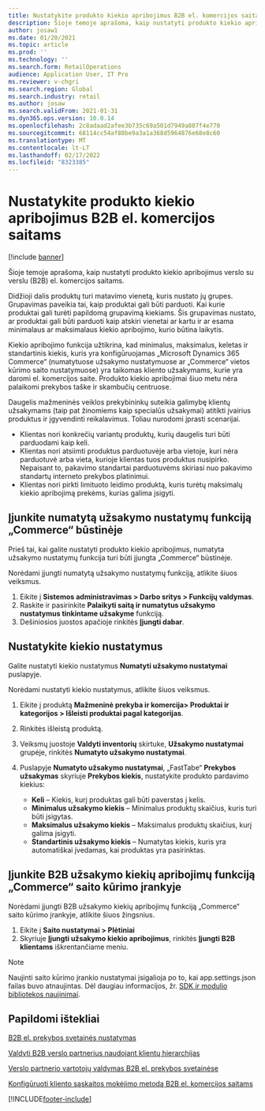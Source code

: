 ```yaml
---
title: Nustatykite produkto kiekio apribojimus B2B el. komercijos saitams
description: Šioje temoje aprašoma, kaip nustatyti produkto kiekio apribojimus verslo su verslu (B2B) el. komercijos saitams.
author: josaw1
ms.date: 01/20/2021
ms.topic: article
ms.prod: ''
ms.technology: ''
ms.search.form: RetailOperations
audience: Application User, IT Pro
ms.reviewer: v-chgri
ms.search.region: Global
ms.search.industry: retail
ms.author: josaw
ms.search.validFrom: 2021-01-31
ms.dyn365.ops.version: 10.0.14
ms.openlocfilehash: 2c8adaad2afee3b735c69a501d7949a807f4e770
ms.sourcegitcommit: 68114cc54af88be9a3a1a368d5964876e68e8c60
ms.translationtype: MT
ms.contentlocale: lt-LT
ms.lasthandoff: 02/17/2022
ms.locfileid: "8323385"
---
```

# <a name="set-product-quantity-limits-for-b2b-e-commerce-sites"></a>Nustatykite produkto kiekio apribojimus B2B el. komercijos saitams

[!include [banner](../../includes/banner.md)]

Šioje temoje aprašoma, kaip nustatyti produkto kiekio apribojimus verslo su verslu (B2B) el. komercijos saitams.

Didžioji dalis produktų turi matavimo vienetą, kuris nustato jų grupes. Grupavimas paveikia tai, kaip produktai gali būti parduoti. Kai kurie produktai gali turėti papildomą grupavimą kiekiams. Šis grupavimas nustato, ar produktai gali būti parduoti kaip atskiri vienetai ar kartu ir ar esama minimalaus ar maksimalaus kiekio apribojimo, kurio būtina laikytis.

Kiekio apribojimo funkcija užtikrina, kad minimalus, maksimalus, keletas ir standartinis kiekis, kuris yra konfigūruojamas „Microsoft Dynamics 365 Commerce“ (numatytuose užsakymo nustatymuose ar „Commerce“ vietos kūrimo saito nustatymuose) yra taikomas kliento užsakymams, kurie yra daromi el. komercijos saite. Produkto kiekio apribojimai šiuo metu nėra palaikomi prekybos taške ir skambučių centruose.

Daugelis mažmeninės veiklos prekybininkų suteikia galimybę klientų užsakymams (taip pat žinomiems kaip specialūs užsakymai) atitikti įvairius produktus ir įgyvendinti reikalavimus. Toliau nurodomi įprasti scenarijai.

- Klientas nori konkrečių variantų produktų, kurių daugelis turi būti parduodami kaip keli.
- Klientas nori atsiimti produktus parduotuvėje arba vietoje, kuri nėra parduotuvė arba vieta, kurioje klientas tuos produktus nusipirko. Nepaisant to, pakavimo standartai parduotuvėms skiriasi nuo pakavimo standartų interneto prekybos platinimui.
- Klientas nori pirkti limituoto leidimo produktą, kuris turėtų maksimalų kiekio apribojimą prekėms, kurias galima įsigyti.

## <a name="turn-on-the-default-order-settings-feature-in-commerce-headquarters"></a>Įjunkite numatytą užsakymo nustatymų funkciją „Commerce“ būstinėje

Prieš tai, kai galite nustatyti produkto kiekio apribojimus, numatyta užsakymo nustatymų funkcija turi būti įjungta „Commerce“ būstinėje.

Norėdami įjungti numatytą užsakymo nustatymų funkciją, atlikite šiuos veiksmus.

1. Eikite į **Sistemos administravimas \> Darbo sritys \> Funkcijų valdymas**.
1. Raskite ir pasirinkite **Palaikyti saitą ir numatytus užsakymo nustatymus tinkintame užsakyme** funkciją.
1. Dešiniosios juostos apačioje rinkitės **Įjungti dabar**. 

## <a name="define-quantity-settings"></a>Nustatykite kiekio nustatymus 

Galite nustatyti kiekio nustatymus **Numatyti užsakymo nustatymai** puslapyje.

Norėdami nustatyti kiekio nustatymus, atlikite šiuos veiksmus. 

1. Eikite į produktą **Mažmeninė prekyba ir komercija\> Produktai ir kategorijos \> Išleisti produktai pagal kategorijas**.
1. Rinkitės išleistą produktą.
1. Veiksmų juostoje **Valdyti inventorių** skirtuke, **Užsakymo nustatymai** grupėje, rinkitės **Numatyto užsakymo nustatymai**. 
1. Puslapyje **Numatyto užsakymo nustatymai**, „FastTabe“ **Prekybos užsakymas** skyriuje **Prekybos kiekis**, nustatykite produkto pardavimo kiekius:

    - **Keli** – Kiekis, kurį produktas gali būti paverstas į kelis.
    - **Minimalus užsakymo kiekis** – Minimalus produktų skaičius, kuris turi būti įsigytas.
    - **Maksimalus užsakymo kiekis** – Maksimalus produktų skaičius, kurį galima įsigyti.
    - **Standartinis užsakymo kiekis** – Numatytas kiekis, kuris yra automatiškai įvedamas, kai produktas yra pasirinktas.

## <a name="turn-on-the-b2b-order-quantity-limits-feature-in-commerce-site-builder"></a>Įjunkite B2B užsakymo kiekių apribojimų funkciją „Commerce“ saito kūrimo įrankyje

Norėdami įjungti B2B užsakymo kiekių apribojimų funkciją „Commerce“ saito kūrimo įrankyje, atlikite šiuos žingsnius.

1. Eikite į **Saito nustatymai \> Plėtiniai**
1. Skyriuje **Įjungti užsakymo kiekio apribojimus**, rinkitės **Įjungti B2B klientams** iškrentančiame meniu. 

> [!NOTE] 
> Naujinti saito kūrimo įrankio nustatymai įsigalioja po to, kai app.settings.json failas buvo atnaujintas. Dėl daugiau informacijos, žr. [SDK ir modulio bibliotekos naujinimai](../e-commerce-extensibility/sdk-updates.md#update-the-appsettingsjson-file).

## <a name="additional-resources"></a>Papildomi ištekliai

[B2B el. prekybos svetainės nustatymas](set-up-b2b-site.md)

[Valdyti B2B verslo partnerius naudojant klientų hierarchijas](partners-customer-hierarchies.md)

[Verslo partnerio vartotojų valdymas B2B el. prekybos svetainėse](manage-b2b-users.md)

[Konfigūruoti kliento sąskaitos mokėjimo metodą B2B el. komercijos saitams](payment-method.md)


[!INCLUDE[footer-include](../../includes/footer-banner.md)]
